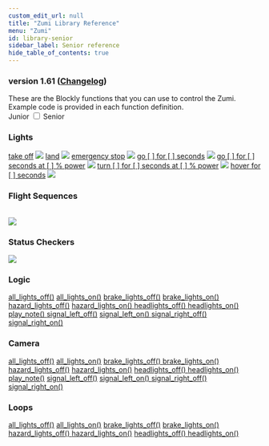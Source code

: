 ```yaml
---
custom_edit_url: null
title: "Zumi Library Reference"
menu: "Zumi"
id: library-senior
sidebar_label: Senior reference
hide_table_of_contents: true
---
```


<h3 class="homeDocLandingVersion">version 1.61 (<a class="orange-link" href="/doc-v2/docs/zumi/blockly/changelog">Changelog</a>)</h3>
These are the Blockly functions that you can use to control the Zumi. Example code is provided in each function definition.

<div class="center">
    <span class="label-toggle">Junior</span>
<label onClick={function hi(){if(document.getElementById("juniorSeniorSelector").checked){window.location.href = "/doc-v2/docs/zumi/blockly/reference/library-junior"}}} class="switch">
 <input id="juniorSeniorSelector" type="checkbox" />
  <span class="slider round"></span> 
</label><span class="label-toggle">Senior</span>
</div>

<div class="boxLanding">
  <div class="parentContainer">
  <div class="box-reference-shadow">
  <h3>Lights</h3>
    <a href="#">take off</a>
    <img src="/doc-v2/img/takeoff.png"></img>
    <a href="#">land</a>
      <img src="/doc-v2/img/land.png"></img>
    <a href="#">emergency stop</a>
      <img src="/doc-v2/img/emergency_stop.png"></img>
    <a href="#"> go [ ] for [ ] seconds</a>
      <img src="/doc-v2/img/go_for_seconds.png"></img>
    <a href="#">go [ ] for [ ] seconds at [ ] % power</a>
      <img src="/doc-v2/img/go_for_seconds_at_power.png"></img>
    <a href="#">turn [ ] for [ ] seconds at [ ] % power</a>
      <img src="/doc-v2/img/turn_for_seconds_at_power.png"></img>
    <a href="#">hover for [ ] seconds</a>
      <img src="/doc-v2/img/hover.png"></img>  
  </div>
  </div>
  <div  class="parentContainer">
    <div class="box-reference-shadow">
    <h3> Flight Sequences</h3>
    <br />
    <div class="boxLandingColumn2">
        <img src="/doc-v2/img/flips.png"></img>
    </div>
    </div>
  </div>
    <div  class="parentContainer">
     <div class="box-reference-shadow">
    <h3> Status Checkers</h3>
    <div class="boxLandingColumn2"> 
        <img src="/doc-v2/img/code_is_running.png"></img>
    </div>
    </div>
  </div>
</div>
<div class="boxLanding marginTop25">
 <div class="box-reference-shadow">
  <div class="parentContainer">
    <h3>Logic</h3>
    <a href="#">all_lights_off()</a>
    <a href="#">all_lights_on()</a>
    <a href="#">brake_lights_off()</a>
    <a href="#">brake_lights_on()</a>
    <a href="#">hazard_lights_off()</a>
    <a href="#">hazard_lights_on() </a>
    <a href="#">headlights_off() </a>
    <a href="#">headlights_on()</a>
    <a href="#">play_note() </a>
    <a href="#">signal_left_off()</a> 
    <a href="#">signal_left_on() </a>
    <a href="#">signal_right_off() </a>
    <a href="#">signal_right_on()</a>
  </div>
  </div>
  <div class="parentContainer">
   <div class="box-reference-shadow">
    <h3>Camera</h3>
    <a href="#">all_lights_off()</a>
    <a href="#">all_lights_on()</a>
    <a href="#">brake_lights_off() </a>
    <a href="#">brake_lights_on()</a>
    <a href="#">hazard_lights_off()</a>
    <a href="#">hazard_lights_on()</a>
    <a href="#">headlights_off() </a>
    <a href="#">headlights_on()</a>
    <a href="#">play_note()</a>
    <a href="#">signal_left_off()</a> 
    <a href="#">signal_left_on() </a>
    <a href="#">signal_right_off()</a>
    <a href="#">signal_right_on()</a>
  </div>
  </div>
  <div class="parentContainer">
   <div class="box-reference-shadow">
  <h3>Loops</h3>
    <a href="#">all_lights_off()</a> 
    <a href="#">all_lights_on()</a>
    <a href="#">brake_lights_off()</a>
    <a href="#">brake_lights_on()</a>
    <a href="#">hazard_lights_off() </a>
    <a href="#">hazard_lights_on()</a>
    <a href="#">headlights_off() </a>
    <a href="#">headlights_on()</a>
  </div>
  </div>
</div>

